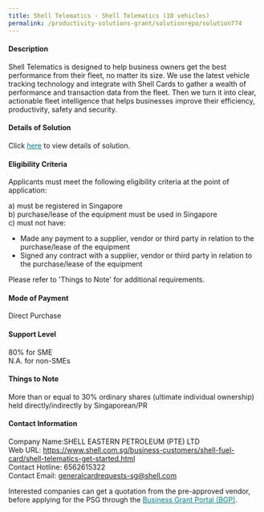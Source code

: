 ```yaml
---
title: Shell Telematics - Shell Telematics (10 vehicles)
permalink: /productivity-solutions-grant/solutionrepo/solution774
---
```


#### Description

Shell Telematics is designed to help business owners get the best performance from their fleet, no matter its size.  We use the latest vehicle tracking technology and integrate with Shell Cards to gather a wealth of performance and transaction data from the fleet. Then we turn it into clear, actionable fleet intelligence that helps businesses improve their efficiency, productivity, safety and security.

#### Details of Solution

Click <a href='https://gb-assist-staging.netlify.app/images/psg/Desensitised_Shell_20200051_Annex_3_Part_2.pdf' style='color:#037e8a'>here</a> to view details of solution.

#### Eligibility Criteria

Applicants must meet the following eligibility criteria at the point of application:

a) must be registered in Singapore <br>
b) purchase/lease of the equipment must be used in Singapore <br>
c) must not have:
- Made any payment to a supplier, vendor or third party in relation to the purchase/lease of the equipment
- Signed any contract with a supplier, vendor or third party in relation to the purchase/lease of the equipment

Please refer to 'Things to Note' for additional requirements.

#### Mode of Payment
Direct Purchase

#### Support Level
80% for SME <br>
N.A. for non-SMEs

#### Things to Note
More than or equal to 30% ordinary shares (ultimate individual ownership) held directly/indirectly by Singaporean/PR

#### Contact Information
Company Name:SHELL EASTERN PETROLEUM (PTE) LTD <br>Web URL: https://www.shell.com.sg/business-customers/shell-fuel-card/shell-telematics-get-started.html <br>Contact Hotline: 6562615322 <br>Contact Email: generalcardrequests-sg@shell.com <br>

Interested companies can get a quotation from the pre-approved vendor, before applying for the PSG through the <a target='_blank' style='color:#037e8a' href='https://www.businessgrants.gov.sg/'>Business Grant Portal (BGP)</a>.
